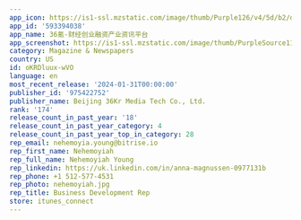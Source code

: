 ```yaml
---
app_icon: https://is1-ssl.mzstatic.com/image/thumb/Purple126/v4/5d/b2/dd/5db2dd7d-b42c-e9a8-ee97-a786da661de5/AppIcon-0-0-1x_U007emarketing-0-7-0-85-220.png/1024x1024bb.png
app_id: '593394038'
app_name: 36氪-财经创业融资产业资讯平台
app_screenshot: https://is1-ssl.mzstatic.com/image/thumb/PurpleSource116/v4/c7/5f/8d/c75f8d87-5295-7085-76f8-0c8dab814d76/2ffd2756-bac2-46c6-9b2f-f03239f59fcd_1242x2688_01.png/1242x2688bb.png
category: Magazine & Newspapers
country: US
id: oKRDluux-wVO
language: en
most_recent_release: '2024-01-31T00:00:00'
publisher_id: '975422752'
publisher_name: Beijing 36Kr Media Tech Co., Ltd.
rank: '174'
release_count_in_past_year: '18'
release_count_in_past_year_category: 4
release_count_in_past_year_top_in_category: 28
rep_email: nehemoyia.young@bitrise.io
rep_first_name: Nehemoyiah
rep_full_name: Nehemoyiah Young
rep_linkedin: https://uk.linkedin.com/in/anna-magnussen-0977131b
rep_phone: +1 512-577-4531
rep_photo: nehemoyiah.jpg
rep_title: Business Development Rep
store: itunes_connect
---
```


